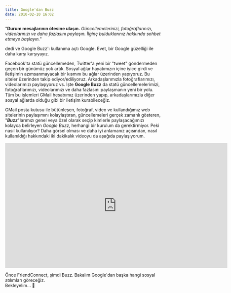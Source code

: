 ```yaml
---
title: Google'dan Buzz
date: 2010-02-10 16:02
---
```


"**Durum mesajlarının ötesine ulaşın.**
*Güncellemelerinizi, fotoğraflarınızı, videolarınızı ve daha fazlasını paylaşın. İlginç bulduklarınız hakkında sohbet etmeye başlayın.*"

dedi ve Google Buzz'ı kullanıma açtı Google. Evet, bir Google güzelliği ile daha karşı karşıyayız.

<!--more-->
Facebook'ta statü güncellemeden, Twitter'a yeni bir "tweet" göndermeden geçen bir günümüz yok artık. Sosyal ağlar hayatımızın içine iyice girdi ve iletişimin azımsanmayacak bir kısmını bu ağlar üzerinden yapıyoruz. Bu siteler üzerinden takip ediyor/ediliyoruz. Arkadaşlarımızla fotoğraflarımızı, videolarımızı paylaşıyoruz vs. İşte **Google Buzz** da statü güncellemelerimizi, fotoğraflarımızı, videolarımızı ve daha fazlasını paylaşmanın yeni bir yolu. Tüm bu işlemleri GMail hesabımız üzerinden yapıp, arkadaşlarımızla diğer sosyal ağlarda olduğu gibi bir iletişim kurabileceğiz.

GMail posta kutusu ile bütünleşen, fotoğraf, video ve kullandığımız web sitelerinin paylaşımını kolaylaştıran, güncellemeleri gerçek zamanlı gösteren, "***Buzz***"larımızı genel veya özel olarak seçip kimlerle paylaşacağımızı kolayca belirleyen *Google Buzz*, herhangi bir kurulum da gerektirmiyor. Peki nasıl kullanılıyor? Daha görsel olması ve daha iyi anlamanız açısından, nasıl kullanıldığı hakkındaki iki dakikalık videoyu da aşağıda paylaşıyorum.

<iframe width="720" height="405" src="https://www.youtube.com/embed/yi50KlsCBio" frameborder="0" allowfullscreen></iframe>

Önce FriendConnect, şimdi Buzz. Bakalım Google'dan başka hangi sosyal atılımları göreceğiz.  
Bekleyelim... 🙂

